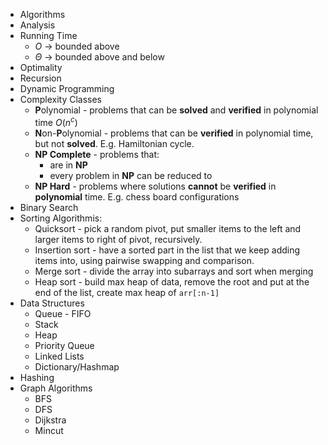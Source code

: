 - Algorithms
- Analysis
- Running Time
	- $O$ -> bounded above
	- $\Theta$ -> bounded above and below 
- Optimality
- Recursion
- Dynamic Programming
- Complexity Classes
	- **P**olynomial - problems that can be **solved** and **verified** in polynomial time $O(n^c)$ 
	- **N**on-**P**olynomial - problems that can be **verified** in polynomial time, but not **solved**. E.g. Hamiltonian cycle.
	- **NP Complete** - problems that:
		- are in **NP**
		- every problem in **NP** can be reduced to
	- **NP Hard** - problems where solutions **cannot** be **verified** in **polynomial** time. E.g. chess board configurations
- Binary Search
- Sorting Algorithmis:
	- Quicksort - pick a random pivot, put smaller items to the left and larger items to right of pivot, recursively.
	- Insertion sort - have a sorted part in the list that we keep adding items into, using pairwise swapping and comparison.
	- Merge sort - divide the array into subarrays and sort when merging
	- Heap sort - build max heap of data, remove the root and put at the end of the list, create max heap of `arr[:n-1]`
- Data Structures
	- Queue - FIFO
	- Stack 
	- Heap
	- Priority Queue
	- Linked Lists
	- Dictionary/Hashmap
- Hashing
- Graph Algorithms
	- BFS
	- DFS
	- Dijkstra
	- Mincut